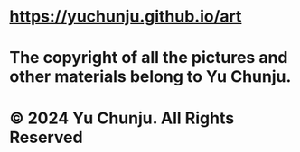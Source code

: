 # https://yuchunju.github.io/art
# The copyright of all the pictures and other materials belong to Yu Chunju.
# © 2024 Yu Chunju. All Rights Reserved


